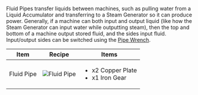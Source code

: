Fluid Pipes transfer liquids between machines, such as pulling water from a Liquid Accumulator and transferring to a Steam Generator so it can produce power. Generally, if a machine can both input and output liquid (like how the Steam Generator can input water while outputting steam), then the top and bottom of a machine output stored fluid, and the sides input fluid. Input/output sides can be switched using the [Pipe Wrench](https://github.com/ICY105/Mechanization/wiki/Tools).

| Item | Recipe | Items |
|------|--------|-------|
| Fluid Pipe | ![Fluid Pipe](https://cdn.discordapp.com/attachments/739536694398812230/879398951894265887/liquid_pipe.png) | <ul><li>x2 Copper Plate</li><li>x1 Iron Gear</li></ul> |
